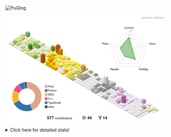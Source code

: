 ![PuQing](https://user-images.githubusercontent.com/27223114/171565019-9a56fae6-b08b-421f-99db-7e830da42371.png)

![](./profile-3d-contrib/profile-season-animate.svg)

<details>
<summary>Click here for detailed stats!</summary>

<!--START_SECTION:waka-->
![Lines of code](https://img.shields.io/badge/From%20Hello%20World%20I%27ve%20Written-2.0%20million%20lines%20of%20code-blue)

**🐱 My GitHub Data** 

> 📦 447.9 kB Used in GitHub's Storage 
 > 
> 🏆 223 Contributions in the Year 2025
 > 
> 🚫 Not Opted to Hire
 > 
> 📜 40 Public Repositories 
 > 
> 🔑 34 Private Repositories 
 > 
**I'm an Early 🐤** 

```text
🌞 Morning                736 commits         ██░░░░░░░░░░░░░░░░░░░░░░░   08.88 % 
🌆 Daytime                3550 commits        ███████████░░░░░░░░░░░░░░   42.82 % 
🌃 Evening                1916 commits        ██████░░░░░░░░░░░░░░░░░░░   23.11 % 
🌙 Night                  2089 commits        ██████░░░░░░░░░░░░░░░░░░░   25.20 % 
```


📊 **This Week I Spent My Time On** 

```text
💬 Programming Languages: 
Other                    30 hrs 42 mins      ███████████████░░░░░░░░░░   59.35 % 
Python                   12 hrs 37 mins      ██████░░░░░░░░░░░░░░░░░░░   24.40 % 
C                        3 hrs 49 mins       ██░░░░░░░░░░░░░░░░░░░░░░░   07.38 % 
Typst                    3 hrs 39 mins       ██░░░░░░░░░░░░░░░░░░░░░░░   07.06 % 
Io                       12 mins             ░░░░░░░░░░░░░░░░░░░░░░░░░   00.42 % 

🔥 Editors: 
Arc                      24 hrs 36 mins      ████████████░░░░░░░░░░░░░   47.56 % 
VS Code                  17 hrs 56 mins      █████████░░░░░░░░░░░░░░░░   34.66 % 
Ghostty                  6 hrs 27 mins       ███░░░░░░░░░░░░░░░░░░░░░░   12.49 % 
Telegram                 1 hr 59 mins        █░░░░░░░░░░░░░░░░░░░░░░░░   03.85 % 
NetEaseMusic             37 mins             ░░░░░░░░░░░░░░░░░░░░░░░░░   01.21 % 

💻 Operating System: 
Mac                      37 hrs 7 mins       ██████████████████░░░░░░░   71.75 % 
WSL                      12 hrs 39 mins      ██████░░░░░░░░░░░░░░░░░░░   24.47 % 
Linux                    1 hr 57 mins        █░░░░░░░░░░░░░░░░░░░░░░░░   03.78 % 
```


<!--END_SECTION:waka-->
</details>

